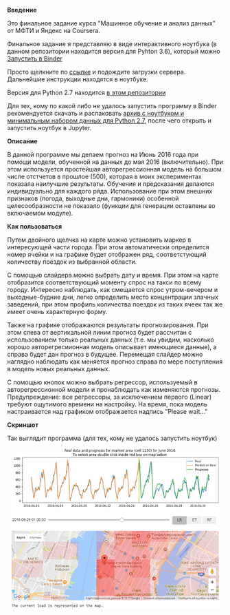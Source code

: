 **Введение**

Это финальное задание курса "Машинное обучение и анализ данных" от МФТИ и Яндекс на Coursera.

Финальное задание я представляю в виде интерактивного ноутбука (в данном репозитории находится версия для Pyhton 3.6), который можно [Запустить в Binder](https://mybinder.org/v2/gh/AntonOvsyannikov/week7_final_AO_py3/master?filepath=yellow_taxi_week7_py3.ipynb)

Просто щелкните по [ссылке](https://mybinder.org/v2/gh/AntonOvsyannikov/week7_final_AO_py3/master?filepath=yellow_taxi_week7_py3.ipynb) и подождите загрузки сервера. Дальнейшие инструкции находятся в ноутбуке.

Версия для Python 2.7 находится [в этом репозитории](https://github.com/AntonOvsyannikov/week7_final)

Для тех, кому по какой либо не удалось запустить программу в Binder рекомендуется скачать и распаковать [архив с ноутбуком и минимальным набором данных для Python 2.7](https://github.com/AntonOvsyannikov/week7_final/raw/master/week7_final_AO.zip), после чего открыть и запустить ноутбук в Jupyter.

**Описание**

В данной программе мы делаем прогноз на Июнь 2016 года при помощи модели, обученной на данных до мая 2016 (включительно). При этом используется простейшая авторегрессионная модель на большом числе отстчетов в прошлое (500), которая в моих экспериментах показала наилучшие результаты. Обучения и предсказания делаются индивидуально для каждого ряда. Использование при этом внешних признаков (погода, выходные дни, гармоники) особенной целесообразности не показало (функции для генерации оставлены во включаемом модуле).

**Как пользоваться**

Путем двойного щелчка на карте можно установить маркер в интересующей части города. При этом автоматически определится номер ячейки и на графике будет отображен ряд, соответстующий количеству поездок из выбранной области.

С помощью слайдера можно выбрать дату и время. При этом на карте отобразится соответствующий моменту спрос на такси по всему городу. Интересно наблюдать, как смещается спрос утром-вечером и выходные-будние дни, легко определить место концентрации злачных заведений, при этом профиль количества поездок из таких ячеек так же имеет очень характерную форму.

Также на графике отображаются результаты прогнозирования. При этом слева от вертикальной линии прогноз будет рассчитан с использованием только реальных данных (т.е. мы увидим, насколько хорошо авторегресиионная модель описывает имеющиеся данные), а справа будет дан прогноз в будущее. Перемещая слайдер можно наглядно наблюдать как меняется прогноз справа по мере поступления в модель новых реальных данных. 

С помощью кнопок можно выбрать регрессор, используемый в авторегрессионной модели и пронаблюдать как изменяются прогнозы. Предупреждение: все регрессоры, за исключением первого (Linear) требуют ощутимого времени на настройку. На время, пока модель настраивается над графиком отображается надпись "Please wait..."

**Скриншот**

Так выглядит программа (для тех, кому не удалось запустить ноутбук)

<img src="screen.png">
